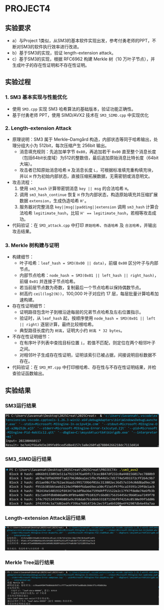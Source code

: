 # PROJECT4
## 实验要求
- a）与Project 1类似，从SM3的基本软件实现出发，参考付勇老师的PPT，不断对SM3的软件执行效率进行改进。
- b）基于SM3的实现，验证 length-extension attack。
- c）基于SM3的实现，根据 RFC6962 构建 Merkle 树（10 万叶子节点），并生成叶子的存在性证明和不存在性证明。


## 实验过程
### 1. SM3 基本实现与性能优化

- 使用 `SM3.cpp` 实现 SM3 哈希算法的基础版本，验证功能正确性。
- 基于付勇老师 PPT，使用 SIMD/AVX2 技术在 `SM3_SIMD.cpp` 中实现优化

### 2. Length-extension Attack
- 原理说明：SM3 属于 Merkle–Damgård 构造，内部状态等同于哈希输出，处理分组大小为 512bit，每次压缩产生 256bit 输出。
  - 消息填充规则：先追加单字节 `0x80`，再追加若干 `0x00` 直至整个消息长度（包括64bit长度域）为512的整数倍，最后追加原始消息比特长度（64bit大端）。
  - 攻击者已知原始消息哈希 `H` 及消息长度 `L`，可根据标准填充重构填充块，并以 `H` 作为初始内部状态，直接压缩拓展数据，无需密钥或消息明文。
- 攻击流程：
  1. 使用 `sm3_hash` 计算带密钥消息 `key || msg` 的合法哈希 `H`。
  2. 调用 `sm3_hash_continue` 恢复 `H` 作为内部状态，构造原始填充并压缩扩展数据 `extension`，生成伪造哈希 `H'`。
  3. 服务器对完整消息 `key||msg||padding||extension` 调用 `sm3_hash` 计算合法哈希 `legitimate_hash`，比较 `H' == legitimate_hash`，若相等攻击成功。
- 代码验证：在 `SM3_attack.cpp` 中打印 `原始哈希`、`伪造哈希` 及 `合法哈希`，并输出攻击结果。

### 3. Merkle 树构建与证明
- 构建细节：
  - 叶子哈希：`leaf_hash = SM3(0x00 || data)`，前缀 `0x00` 区分叶子与内部节点。
  - 内部节点哈希：`node_hash = SM3(0x01 || left_hash || right_hash)`，前缀 `0x01` 并连接子节点哈希。
  - 若当前层节点数为奇数，复制最后一个节点哈希以保持偶数节点。
  - 树高约 `ceil(log2(N))`，100,000 叶子对应约 17 层，每层批量计算哈希加速构建。
- 存在性证明细节：
  - 证明路径包含叶子到根沿途每层的兄弟节点哈希及左右位置指示。
  - 验证时，从 `leaf_hash` 起，按顺序使用 `node_hash = SM3(0x01 || left || right)` 逐层计算，最终比较根哈希。
  - 典型路径长度约为 `树高`，证明大小约 `树高 * 32 bytes`。
- 不存在性证明细节：
  - 在有序叶子列表中查找目标位置 `i`，若值不匹配，则定位在两个相邻叶子之间。
  - 对相邻叶子生成存在性证明，证明该索引已被占据，间接说明目标数据不存在。
- 代码验证：在 `SM3_MT.cpp` 中打印根哈希、存在性与不存在性证明结果，并检查验证函数输出。

## 实验结果
### SM3运行结果
![alt text](pic/SM3_res.png)
### SM3_SIMD运行结果
![alt text](pic/SM3_SIMD.png)
### Length-extension Attack运行结果
![alt text](pic/attack.png)
### Merkle Tree运行结果
![alt text](pic/MT.png)



